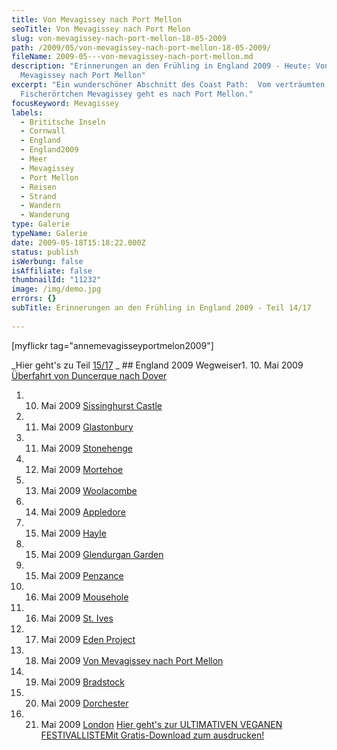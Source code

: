 ```yaml
---
title: Von Mevagissey nach Port Mellon
seoTitle: Von Mevagissey nach Port Melon
slug: von-mevagissey-nach-port-mellon-18-05-2009
path: /2009/05/von-mevagissey-nach-port-mellon-18-05-2009/
fileName: 2009-05---von-mevagissey-nach-port-mellon.md
description: "Erinnerungen an den Frühling in England 2009 - Heute: Von
  Mevagissey nach Port Mellon"
excerpt: "Ein wunderschöner Abschnitt des Coast Path:  Vom verträumten
  Fischerörtchen Mevagissey geht es nach Port Mellon."
focusKeyword: Mevagissey
labels:
  - Brititsche Inseln
  - Cornwall
  - England
  - England2009
  - Meer
  - Mevagissey
  - Port Mellon
  - Reisen
  - Strand
  - Wandern
  - Wanderung
type: Galerie
typeName: Galerie
date: 2009-05-18T15:18:22.000Z
status: publish
isWerbung: false
isAffiliate: false
thumbnailId: "11232"
image: /img/demo.jpg
errors: {}
subTitle: Erinnerungen an den Frühling in England 2009 - Teil 14/17
  
---
```


[myflickr tag="annemevagisseyportmelon2009"]

_Hier geht's zu Teil [15/17](/2009/05/bradstock-19-05-2009/) _ ## England 2009
Wegweiser1. 10. Mai 2009
[Überfahrt von Duncerque nach Dover](/2009/05/uberfahrt-von-duncerque-nach-dover-10-05-2009/)

1.  10. Mai 2009 [Sissinghurst Castle](/2009/05/sissinghurst-castle/)
1.  11. Mai 2009 [Glastonbury](/2009/05/glastonbury-11-05-2009/)
1.  11. Mai 2009 [Stonehenge](/2009/05/stonehenge-11-05-2009/)
1.  12. Mai 2009 [Mortehoe](/2009/05/mortehoe-cornwall-12-05-2009/)
1.  13. Mai 2009 [Woolacombe](/2009/05/woolacombe-cornwall-13-05-2009/)
1.  14. Mai 2009 [Appledore](/2009/05/appledore-cornwall-14-05-2009/)
1.  15. Mai 2009 [Hayle](/2009/05/hayle-cornwall-14-15-05-2009/)
1.  15. Mai 2009 [Glendurgan Garden](/2009/05/glendurgan-garden-15-05-2009-2/)
1.  15. Mai 2009 [Penzance](/2009/05/penzance-cornwall-15-05-2009/)
1.  16. Mai 2009 [Mousehole](/2009/05/mousehole-cornwall-16-05-2009/)
1.  16. Mai 2009 [St. Ives](/2009/05/st-ives-cornwall-16-05-2009/)
1.  17. Mai 2009 [Eden Project](/2009/05/eden-project/)
1.  18. Mai 2009
        [Von Mevagissey nach Port Mellon](/2009/05/von-mevagissey-nach-port-mellon-18-05-2009/)
1.  19. Mai 2009 [Bradstock](/2009/05/bradstock-19-05-2009/)
1.  20. Mai 2009 [Dorchester](/2009/05/dorchester/)
1.  21. Mai 2009 [London](/2009/05/london-21-05-2009/)
        [Hier geht's zur ULTIMATIVEN VEGANEN FESTIVALLISTEMit Gratis-Download zum ausdrucken!](/2015/03/die-ultimative-vegane-festivalliste)

  